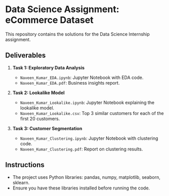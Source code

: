 # Data Science Assignment: eCommerce Dataset
This repository contains the solutions for the Data Science Internship assignment.

## Deliverables
1. **Task 1: Exploratory Data Analysis**
   - `Naveen_Kumar_EDA.ipynb`: Jupyter Notebook with EDA code.
   - `Naveen_Kumar_EDA.pdf`: Business insights report.

2. **Task 2: Lookalike Model**
   - `Naveen_Kumar_Lookalike.ipynb`: Jupyter Notebook explaining the lookalike model.
   - `Naveen_Kumar_Lookalike.csv`: Top 3 similar customers for each of the first 20 customers.

3. **Task 3: Customer Segmentation**
   - `Naveen_Kumar_Clustering.ipynb`: Jupyter Notebook with clustering code.
   - `Naveen_Kumar_Clustering.pdf`: Report on clustering results.

## Instructions
- The project uses Python libraries: pandas, numpy, matplotlib, seaborn, sklearn.
- Ensure you have these libraries installed before running the code.

